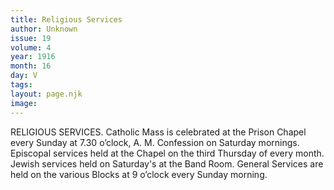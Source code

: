 ```yaml
---
title: Religious Services
author: Unknown
issue: 19
volume: 4
year: 1916
month: 16
day: V
tags:
layout: page.njk
image:
---
```

RELIGIOUS SERVICES.       Catholic Mass is celebrated at the Prison Chapel every Sunday at 7.30 o’clock, A. M. Confession on Saturday mornings.       Episcopal services held at the Chapel on the third Thursday of every month.       Jewish services held on Saturday's at the Band Room.       General Services are held on the various Blocks at 9 o’clock every Sunday morning.
